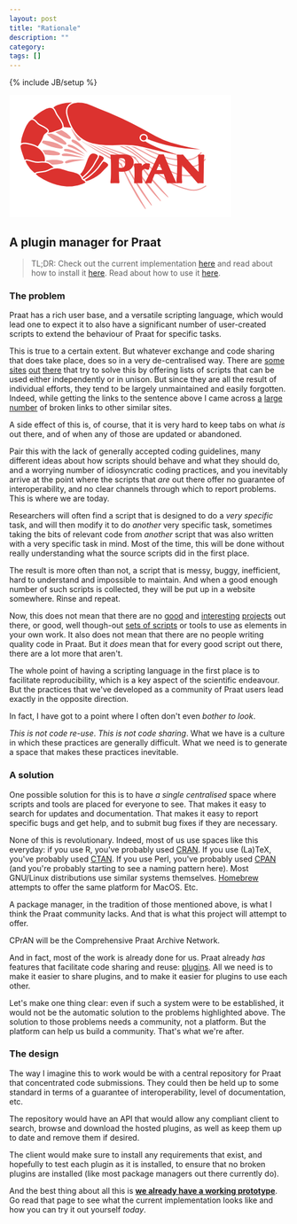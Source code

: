 ```yaml
---
layout: post
title: "Rationale"
description: ""
category:
tags: []
---
```

{% include JB/setup %}

![CPrAN](/assets/images/text_logo-small.png)

A plugin manager for Praat
--------------------------

> TL;DR: Check out the current implementation [here][perl client] and read about
> how to install it [here][installation]. Read about how to use it
> [here][usage].

[perl client]:  /clients/cpran
[installation]: /clients/cpran#installation
[usage]:        /docs/cpran

### The problem

Praat has a rich user base, and a versatile scripting language, which would lead
one to expect it to also have a significant number of user-created scripts to
extend the behaviour of Praat for specific tasks.

This is true to a certain extent. But whatever exchange and code sharing that
does take place, does so in a very de-centralised way. There are [some][1]
[sites][2] [out][3] [there][4] that try to solve this by offering lists of
scripts that can be used either independently or in unison. But since they are
all the result of individual efforts, they tend to be largely unmaintained and
easily forgotten. Indeed, while getting the links to the sentence above I came
across [a][5] [large][6] [number][7] of broken links to other similar sites.

A side effect of this is, of course, that it is very hard to keep tabs on what
_is_ out there, and of when any of those are updated or abandoned.

Pair this with the lack of generally accepted coding guidelines, many different
ideas about how scripts should behave and what they should do, and a worrying
number of idiosyncratic coding practices, and you inevitably arrive at the
point where the scripts that _are_ out there offer no guarantee of
interoperability, and no clear channels through which to report problems. This
is where we are today.

Researchers will often find a script that is designed to do a _very specific_
task, and will then modify it to do _another_ very specific task, sometimes
taking the bits of relevant code from _another_ script that was also written
with a very specific task in mind. Most of the time, this will be done without
really understanding what the source scripts did in the first place.

The result is more often than not, a script that is messy, buggy, inefficient,
hard to understand and impossible to maintain. And when a good enough number of
such scripts is collected, they will be put up in a website somewhere. Rinse and
repeat.

Now, this does not mean that there are no [good][8] and [interesting][9]
[projects][10] out there, or good, well though-out [sets of scripts][11] or
tools to use as elements in your own work. It also does not mean that there are
no people writing quality code in Praat. But it _does_ mean that for every good
script out there, there are a lot more that aren't.

The whole point of having a scripting language in the first place is to
facilitate reproducibility, which is a key aspect of the scientific endeavour.
But the practices that we've developed as a community of Praat users lead
exactly in the opposite direction.

In fact, I have got to a point where I often don't even _bother to look_.

_This is not code re-use_. _This is not code sharing_. What we have is a culture
in which these practices are generally difficult. What we need is to generate a
space that makes these practices inevitable.

 [1]: http://www.ling.gu.se/~jonas/sounds/
 [2]: http://www.helsinki.fi/~lennes/praat-scripts/
 [3]: http://www.linguistics.ucla.edu/faciliti/facilities/acoustic/praat.html
 [4]: http://stel.ub.edu/labfon/en/praat-scripts

 [5]: http://fips.igl.uni-freiburg.de/~peter/praat2html.htm
 [6]: http://www.ling.lu.se/persons/JohanF/PRAATSCRIPTS/
 [7]: http://www.biols.susx.ac.uk/home/Chris_Darwin/

 [8]: http://www.praatvocaltoolkit.com/
 [9]: https://sites.google.com/site/speechrate/
[10]: http://www.phon.ucl.ac.uk/home/yi/ProsodyPro/
[11]: https://github.com/drammock/praat-semiauto

### A solution

One possible solution for this is to have _a single centralised_ space where
scripts and tools are placed for everyone to see. That makes it easy to search
for updates and documentation. That makes it easy to report specific bugs and
get help, and to submit bug fixes if they are necessary.

None of this is revolutionary. Indeed, most of us use spaces like this everyday:
if you use R, you've probably used [CRAN][]. If you use (La)TeX, you've probably
used [CTAN][]. If you use Perl, you've probably used [CPAN][] (and you're probably
starting to see a naming pattern here). Most GNU/Linux distributions use similar
systems themselves. [Homebrew][] attempts to offer the same platform for MacOS. Etc.

[cran]: http://cran.r-project.org/
[ctan]: http://www.ctan.org/
[cpan]: http://www.cpan.org/
[homebrew]: http://brew.sh/

A package manager, in the tradition of those mentioned above, is what I think
the Praat community lacks. And that is what this project will attempt to offer.

CPrAN will be the Comprehensive Praat Archive Network.

And in fact, most of the work is already done for us. Praat already _has_
features that facilitate code sharing and reuse: [plugins][]. All we need is to
make it easier to share plugins, and to make it easier for plugins to use each
other.

Let's make one thing clear: even if such a system were to be established, it
would not be the automatic solution to the problems highlighted above. The
solution to those problems needs a community, not a platform. But the platform
can help us build a community. That's what we're after.

### The design

The way I imagine this to work would be with a central repository for Praat
that concentrated code submissions. They could then be held up to some standard
in terms of a guarantee of interoperability, level of documentation, etc.

The repository would have an API that would allow any compliant client to
search, browse and download the hosted plugins, as well as keep them up to date
and remove them if desired.

The client would make sure to install any requirements that exist, and hopefully
to test each plugin as it is installed, to ensure that no broken plugins are
installed (like most package managers out there currently do).

[plugins]: http://uvafon.hum.uva.nl/praat/manual/plug-ins.html

And the best thing about all this is **[we already have a working
prototype][perl client]**. Go read that page to see what the current implementation
looks like and how you can try it out yourself _today_.
